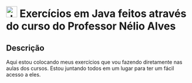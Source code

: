 # <img src="https://cdn.jsdelivr.net/npm/@programming-languages-logos/java@0.0.0/java.png" alt="Java Icon" width="30"> Exercícios em Java feitos através do curso do Professor Nélio Alves

## Descrição
Aqui estou colocando meus exercícios que vou fazendo diretamente nas aulas dos cursos. Estou juntando todos em um lugar para ter um fácil acesso a eles.
